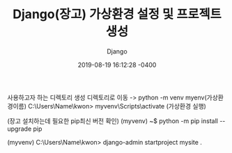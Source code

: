 ﻿---
title: "Django(장고) 가상환경 설정 및 프로젝트 생성"
subtitle: "Django"
date: 2019-08-19 16:12:28 -0400
---

사용하고자 하는 디렉토리 생성
디렉토리로 이동 -> python -m venv myenv(가상환경이름)
C:\Users\Name\kwon> myvenv\Scripts\activate (가상환경 실행)

(장고 설치하는데 필요한 pip최신 버전 확인)
(myvenv) ~$ python -m pip install --upgrade pip

(myvenv) C:\Users\Name\kwon> django-admin startproject mysite .
